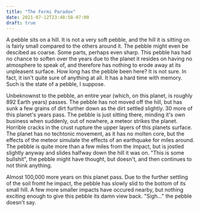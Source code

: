 ```yaml
---
title: "The Fermi Paradox"
date: 2021-07-12T23:48:58-07:00
draft: true
---
```


A pebble sits on a hill. It is not a very soft pebble, and the hill it is sitting on is fairly small compared to the others around it. The pebble might even be descibed as coarse. Some parts, perhaps even sharp. This pebble has had no chance to soften over the years due to the planet it resides on having no atmosphere to speak of, and therefore has nothing to erode away at its unpleasent surface. How long has the pebble been here? It is not sure. In fact, it isn't quite sure of anything at all. It has a hard time with memory. Such is the state of a pebble, I suppose.

Unbeknownst to the pebble, an entire year (which, on this planet, is roughly 892 Earth years) passes. The pebble has not moved off the hill, but has sunk a few grains of dirt further down as the dirt settled slightly. 30 more of this planet's years pass. The pebble is just sitting there, minding it's own business when suddenly, out of nowhere, a meteor strikes the planet. Horrible cracks in the crust rupture the upper layers of this planets surface. The planet has no techtonic movement, as it has no molten core, but the effects of the meteor simulate the effects of an earthquake for miles around. The pebble is quite more than a few miles from the impact, but is jostled slightly anyway and slides halfway down the hill it was on. "This is some bullshit", the pebble might have thought, but doesn't, and then continues to not think anything.

Almost 100,000 more years on this planet pass. Due to the further settling of the soil fromt he impact, the pebble has slowly slid to the bottom of its small hill. A few more smaller impacts have occured nearby, but nothing exciting enough to give this pebble its damn view back. "Sigh..." the pebble doesn't say.

